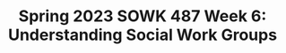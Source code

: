 ---
layout: single_embed_slide
title: "Spring 2023 SOWK 487 Week 6: Understanding Social Work Groups"
presentation_id: 5F2zXl
canonical_url: /presentations/5F2zXl/
slides:
  - slide_name: ../deck-9885-large-0.jpeg
    slide_thumbnail: ../deck-9885-thumb-0.jpeg
    slide_text: >
      <p>Understanding
      Heritage University Jacob Campbell, LICSW SOWK 487 Theories of Practice II
      Social Work Groups</p>
      
  - slide_name: ../deck-9885-large-1.jpeg
    slide_thumbnail: ../deck-9885-thumb-1.jpeg
    slide_text: >
      <p>If you were to describe your day today as an animal, what animal would you it it be today and why?</p>
      
  - slide_name: ../deck-9885-large-2.jpeg
    slide_thumbnail: ../deck-9885-thumb-2.jpeg
    slide_text: >
      <p>SOCIAL WORK &amp; GROUPS What are groups used for in social work practice?
      Understanding Social Work Groups
      Heritage University Jacob Campbell, LICSW
      Spring 2023 SOWK 487</p>
      
  - slide_name: ../deck-9885-large-3.jpeg
    slide_thumbnail: ../deck-9885-thumb-3.jpeg
    slide_text: >
      <p>AGENDA
      Understanding Social Work Groups
      •
      Overview of working with groups
      •
      Group dynamics and roles
      •
      Tools and strategies in groups
      Heritage University Jacob Campbell, LICSW
      Spring 2023 SOWK 487</p>
      
  - slide_name: ../deck-9885-large-4.jpeg
    slide_thumbnail: ../deck-9885-thumb-4.jpeg
    slide_text: >
      <p>WORKING WITH GROUPS
      Groups? A group is a collection of people with shared interests who come together to pursue a goal.
      Understanding Social Work Groups
      Heritage University Jacob Campbell, LICSW
      Spring 2023 SOWK 487</p>
      
  - slide_name: ../deck-9885-large-5.jpeg
    slide_thumbnail: ../deck-9885-thumb-5.jpeg
    slide_text: >
      <p>“Nothing truly valuable can be achieved except by the unsel sh cooperation of many individuals.” –Albert Einstein
      Bene ts of Groups Mutual assistance Connecting with others Testing new behaviors Goal achievement Decision making
      fi
      fi
      Understanding Social Work Groups
      Heritage University Jacob Campbell, LICSW
      (Kirst-Ashman &amp; Hull, 2015)
      Spring 2023 SOWK 487</p>
      
  - slide_name: ../deck-9885-large-6.jpeg
    slide_thumbnail: ../deck-9885-thumb-6.jpeg
    slide_text: >
      <p>CHARACTERISTICS OF
      Treatment, Self-Help, and Task Groups Group Characteristic
      Treatment Group
      Self-Help Group
      Reason for group Members’ personal Members’ personal formation needs needs
      Facilitator
      Understanding Social Work Groups
      Heritage University Jacob Campbell, LICSW
      Member led; there maybe be no Mental health appointed professional leads facilitator; a trained the group peer or group member may facilitate
      Task Group Task to be completed
      Led by agency employee
      Spring 2023 (Toseland &amp; Rivas, 2017, as cited in Hepworth et al., 2022) SOWK 487</p>
      
  - slide_name: ../deck-9885-large-7.jpeg
    slide_thumbnail: ../deck-9885-thumb-7.jpeg
    slide_text: >
      <p>CHARACTERISTICS OF
      Treatment, Self-Help, and Task Groups Group Characteristic
      fi
      Understanding Social Work Groups
      Treatment Group
      Self-Help Group
      Task Group
      Group member roles
      May be assigned, Develop organically Develop organically appointed, or through interaction through interaction develop organically through interaction
      Communication patterns
      Open, Open, Focused on the conversational conversational speci c task to be interaction based interaction based accomplished. on members’ needs on members’ needs
      Heritage University Jacob Campbell, LICSW
      Spring 2023 (Toseland &amp; Rivas, 2017, as cited in Hepworth et al., 2022) SOWK 487</p>
      
  - slide_name: ../deck-9885-large-8.jpeg
    slide_thumbnail: ../deck-9885-thumb-8.jpeg
    slide_text: >
      <p>CHARACTERISTICS OF
      Treatment, Self-Help, and Task Groups Group Characteristic
      Procedures
      Group member composition Understanding Social Work Groups
      Heritage University Jacob Campbell, LICSW
      Treatment Group
      Self-Help Group
      Task Group
      Flexible or formal, depending on the group
      Set agenda. May be Flexible or formal, structured by bydepending on the laws or Roberts’ group Rules of Order
      Based on members Based on members Based on positions, common concerns common concerns needed talents, or presenting or presenting knowledge, or problems problems expertise Spring 2023 (Toseland &amp; Rivas, 2017, as cited in Hepworth et al., 2022) SOWK 487</p>
      
  - slide_name: ../deck-9885-large-9.jpeg
    slide_thumbnail: ../deck-9885-thumb-9.jpeg
    slide_text: >
      <p>CHARACTERISTICS OF
      Treatment, Self-Help, and Task Groups Group Characteristic
      Treatment Group
      Self-Help Group
      Task Group
      Self-disclosure
      Expected to be high
      Expected to be high
      Expected to be low
      Con dentiality
      fi
      Understanding Social Work Groups
      Heritage University Jacob Campbell, LICSW
      Group content is Group content is Group proceedings generally private generally private may be private but and kept within the and kept within the can be open to the group group public Spring 2023 (Toseland &amp; Rivas, 2017, as cited in Hepworth et al., 2022) SOWK 487</p>
      
  - slide_name: ../deck-9885-large-10.jpeg
    slide_thumbnail: ../deck-9885-thumb-10.jpeg
    slide_text: >
      <p>CHARACTERISTICS OF
      Treatment, Self-Help, and Task Groups Group Characteristic
      Evaluation of success
      Understanding Social Work Groups
      Heritage University Jacob Campbell, LICSW
      Treatment Group
      Self-Help Group
      Task Group
      Determined by group members; Based on Based on members’ survival of the accomplishment of meeting treatment group indicates task or mandate, or goals success as member producing a attendance is what product keeps the group
      Spring 2023 (Toseland &amp; Rivas, 2017, as cited in Hepworth et al., 2022) SOWK 487</p>
      
  - slide_name: ../deck-9885-large-11.jpeg
    slide_thumbnail: ../deck-9885-thumb-11.jpeg
    slide_text: >
      <p>TYPES OF GROUPS Treatment Groups
      Support groups Educational groups Growth groups Therapy groups Socialization groups
      Understanding Social Work Groups
      Heritage University Jacob Campbell, LICSW
      Spring 2023 (Hepworth et al., 2022) SOWK 487</p>
      
  - slide_name: ../deck-9885-large-12.jpeg
    slide_thumbnail: ../deck-9885-thumb-12.jpeg
    slide_text: >
      <p>TYPES OF GROUPS
      Understanding Social Work Groups
      Treatment Groups
      Self-Help Groups
      Support groups Educational groups Growth groups Therapy groups Socialization groups
      12 Step Groups Support Groups Online Self-Help Groups
      Heritage University Jacob Campbell, LICSW
      Spring 2023 (Hepworth et al., 2022) SOWK 487</p>
      
  - slide_name: ../deck-9885-large-13.jpeg
    slide_thumbnail: ../deck-9885-thumb-13.jpeg
    slide_text: >
      <p>TYPES OF GROUPS Treatment Groups
      Support groups Educational groups Growth groups Therapy groups Socialization groups
      Understanding Social Work Groups
      Heritage University Jacob Campbell, LICSW
      Task Groups Community Organization Client
      Spring 2023 (Hepworth et al., 2022) SOWK 487</p>
      
  - slide_name: ../deck-9885-large-14.jpeg
    slide_thumbnail: ../deck-9885-thumb-14.jpeg
    slide_text: >
      <p>TYPES OF GROUPS
      Understanding Social Work Groups
      Treatment Groups
      Task Groups
      Support groups Educational groups Growth groups Therapy groups Socialization groups
      Board of Directors Task Forces Committees Commissions Legislative Bodies Staff Meetings Case Conferences Social Action
      Heritage University Jacob Campbell, LICSW
      Spring 2023 (Hepworth et al., 2022) SOWK 487</p>
      
  - slide_name: ../deck-9885-large-15.jpeg
    slide_thumbnail: ../deck-9885-thumb-15.jpeg
    slide_text: >
      <p>PROFESSIONAL ROLES IN GROUPS
      Understanding Social Work Groups
      Broker
      Group
      Mediator
      Educator
      Multiple Roles
      Facilitator
      Heritage University Jacob Campbell, LICSW
      (Kirst-Ashman &amp; Hull, 2015)
      Spring 2023 SOWK 487</p>
      
  - slide_name: ../deck-9885-large-16.jpeg
    slide_thumbnail: ../deck-9885-thumb-16.jpeg
    slide_text: >
      <p>GROUP FUNCTIONS &amp; ROLES Potentially Positive Roles Information seeker Opinion seeker Elaborator Instructor Evaluator Energizer Recorder
      Understanding Social Work Groups
      Heritage University Jacob Campbell, LICSW
      Task Functions Maintenance Functions Procedural technician Harmonizer Compromiser Encourager
      Follower Tension reliever Listener
      (Kirst-Ashman &amp; Hull, 2015)
      Spring 2023 SOWK 487</p>
      
  - slide_name: ../deck-9885-large-17.jpeg
    slide_thumbnail: ../deck-9885-thumb-17.jpeg
    slide_text: >
      <p>NEGATIVE AND NONFUNCTIONAL ROLES
      Understanding Social Work Groups
      Potentially Negative Roles
      Nonfunctional Roles
      Aggressor Blocker Recognition seeker Dominator Help seeker Confessor
      Scapegoat Defensive member Deviant member Quite member Internal leader
      Heritage University Jacob Campbell, LICSW
      (Kirst-Ashman &amp; Hull, 2015)
      Spring 2023 SOWK 487</p>
      
  - slide_name: ../deck-9885-large-18.jpeg
    slide_thumbnail: ../deck-9885-thumb-18.jpeg
    slide_text: >
      <p>GROUP DEMO Jacob’s Group Format • Review the rules • Check in question • Fun engaging activity • Work on a speci c topic or skill Heritage University Jacob Campbell, LICSW fi
      Understanding Social Work Groups
      Spring 2023 SOWK 487</p>
      
  - slide_name: ../deck-9885-large-19.jpeg
    slide_thumbnail: ../deck-9885-thumb-19.jpeg
    slide_text: >
      <p>ASSESSING INDIVIDUALS’ PATTERNED BEHAVIORS
      Content
      Understanding Social Work Groups
      Heritage University Jacob Campbell, LICSW
      Process
      Thematic Behaviors
      Spring 2023 (Hepworth et al., 2022) SOWK 487</p>
      
  - slide_name: ../deck-9885-large-20.jpeg
    slide_thumbnail: ../deck-9885-thumb-20.jpeg
    slide_text: >
      <p>GROUP DYNAMICS AND COMPOSITION Climate Norms Group Culture Understanding Social Work Groups
      Heritage University Jacob Campbell, LICSW
      Values Power
      Group Size Composition — Age — Gender — Homogeneity
      (Kirst-Ashman &amp; Hull, 2015)
      Spring 2023 SOWK 487</p>
      
  - slide_name: ../deck-9885-large-21.jpeg
    slide_thumbnail: ../deck-9885-thumb-21.jpeg
    slide_text: >
      <p>Persuasion by Minority Compromise
      By Majority Rule by Individual
      Understanding Social Work Groups
      Heritage University Jacob Campbell, LICSW
      Parliamentary procedure
      DECISION MAKING PATTERNS Consensus
      Brainstorming Nominal Group Averaging of Opinions Persuasion by Expert
      (Kirst-Ashman &amp; Hull, 2015)
      Spring 2023 SOWK 487</p>
      
  - slide_name: ../deck-9885-large-22.jpeg
    slide_thumbnail: ../deck-9885-thumb-22.jpeg
    slide_text: >
      <p>CRITICAL THINKING AND GROUPS Critical Thinking
      Heterogeneity Understanding Social Work Groups
      Heritage University Jacob Campbell, LICSW
      (Kirst-Ashman &amp; Hull, 2015)
      Spring 2023 SOWK 487</p>
      
  - slide_name: ../deck-9885-large-23.jpeg
    slide_thumbnail: ../deck-9885-thumb-23.jpeg
    slide_text: >
      <p>CIRCLE GROUP
      Following at Restorative Justice Model
      Respect the talking piece: everyone listens, everyone has a turn Speak from the heart: your truth, your perspectives, your experiences Listen from the heart: Let go of stories that make it hard to hear each other Trust that you know what to say: no need to rehearse: no need to rehearse Say just enough: without feeling rushed, be concise and considerate of the time of others Understanding Social Work Groups
      Heritage University Jacob Campbell, LICSW
      Spring 2023 (Clifford, 2013) SOWK 487</p>
      
  - slide_name: ../deck-9885-large-24.jpeg
    slide_thumbnail: ../deck-9885-thumb-24.jpeg
    slide_text: >
      <p>What have been some dif cult aspects of college so far and how have you managed?
      Understanding Social Work Groups
      fi
      fi
      STUDYING AND COLLEGE LIFE
      Heritage University Jacob Campbell, LICSW
      How do you study, and what do you do when you study?
      If you could have given yourself a piece of advice your rst year of college, what would it have been?
      Spring 2023 SOWK 487</p>
      
---
